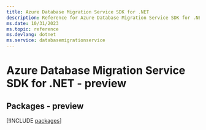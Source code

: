 ```yaml
---
title: Azure Database Migration Service SDK for .NET
description: Reference for Azure Database Migration Service SDK for .NET
ms.date: 10/31/2023
ms.topic: reference
ms.devlang: dotnet
ms.service: databasemigrationservice
---
```

# Azure Database Migration Service SDK for .NET - preview
## Packages - preview
[!INCLUDE [packages](database-migration-service-index.md)]